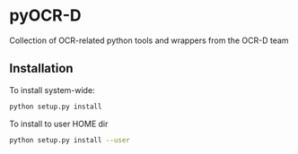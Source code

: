 # pyOCR-D

Collection of OCR-related python tools and wrappers from the OCR-D team

## Installation

To install system-wide:

```sh
python setup.py install
```

To install to user HOME dir

```sh
python setup.py install --user
```


